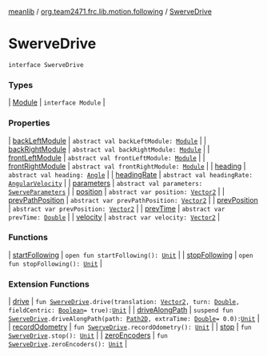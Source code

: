 [meanlib](../../index.md) / [org.team2471.frc.lib.motion.following](../index.md) / [SwerveDrive](./index.md)

# SwerveDrive

`interface SwerveDrive`

### Types

| [Module](-module/index.md) | `interface Module` |

### Properties

| [backLeftModule](back-left-module.md) | `abstract val backLeftModule: `[`Module`](-module/index.md) |
| [backRightModule](back-right-module.md) | `abstract val backRightModule: `[`Module`](-module/index.md) |
| [frontLeftModule](front-left-module.md) | `abstract val frontLeftModule: `[`Module`](-module/index.md) |
| [frontRightModule](front-right-module.md) | `abstract val frontRightModule: `[`Module`](-module/index.md) |
| [heading](heading.md) | `abstract val heading: `[`Angle`](../../org.team2471.frc.lib.units/-angle/index.md) |
| [headingRate](heading-rate.md) | `abstract val headingRate: `[`AngularVelocity`](../../org.team2471.frc.lib.units/-angular-velocity/index.md) |
| [parameters](parameters.md) | `abstract val parameters: `[`SwerveParameters`](../../org.team2471.frc.lib.motion_profiling.following/-swerve-parameters/index.md) |
| [position](position.md) | `abstract var position: `[`Vector2`](../../org.team2471.frc.lib.math/-vector2/index.md) |
| [prevPathPosition](prev-path-position.md) | `abstract var prevPathPosition: `[`Vector2`](../../org.team2471.frc.lib.math/-vector2/index.md) |
| [prevPosition](prev-position.md) | `abstract var prevPosition: `[`Vector2`](../../org.team2471.frc.lib.math/-vector2/index.md) |
| [prevTime](prev-time.md) | `abstract var prevTime: `[`Double`](https://kotlinlang.org/api/latest/jvm/stdlib/kotlin/-double/index.html) |
| [velocity](velocity.md) | `abstract var velocity: `[`Vector2`](../../org.team2471.frc.lib.math/-vector2/index.md) |

### Functions

| [startFollowing](start-following.md) | `open fun startFollowing(): `[`Unit`](https://kotlinlang.org/api/latest/jvm/stdlib/kotlin/-unit/index.html) |
| [stopFollowing](stop-following.md) | `open fun stopFollowing(): `[`Unit`](https://kotlinlang.org/api/latest/jvm/stdlib/kotlin/-unit/index.html) |

### Extension Functions

| [drive](../drive.md) | `fun `[`SwerveDrive`](./index.md)`.drive(translation: `[`Vector2`](../../org.team2471.frc.lib.math/-vector2/index.md)`, turn: `[`Double`](https://kotlinlang.org/api/latest/jvm/stdlib/kotlin/-double/index.html)`, fieldCentric: `[`Boolean`](https://kotlinlang.org/api/latest/jvm/stdlib/kotlin/-boolean/index.html)` = true): `[`Unit`](https://kotlinlang.org/api/latest/jvm/stdlib/kotlin/-unit/index.html) |
| [driveAlongPath](../drive-along-path.md) | `suspend fun `[`SwerveDrive`](./index.md)`.driveAlongPath(path: `[`Path2D`](../../org.team2471.frc.lib.motion_profiling/-path2-d/index.md)`, extraTime: `[`Double`](https://kotlinlang.org/api/latest/jvm/stdlib/kotlin/-double/index.html)` = 0.0): `[`Unit`](https://kotlinlang.org/api/latest/jvm/stdlib/kotlin/-unit/index.html) |
| [recordOdometry](../record-odometry.md) | `fun `[`SwerveDrive`](./index.md)`.recordOdometry(): `[`Unit`](https://kotlinlang.org/api/latest/jvm/stdlib/kotlin/-unit/index.html) |
| [stop](../stop.md) | `fun `[`SwerveDrive`](./index.md)`.stop(): `[`Unit`](https://kotlinlang.org/api/latest/jvm/stdlib/kotlin/-unit/index.html) |
| [zeroEncoders](../zero-encoders.md) | `fun `[`SwerveDrive`](./index.md)`.zeroEncoders(): `[`Unit`](https://kotlinlang.org/api/latest/jvm/stdlib/kotlin/-unit/index.html) |

